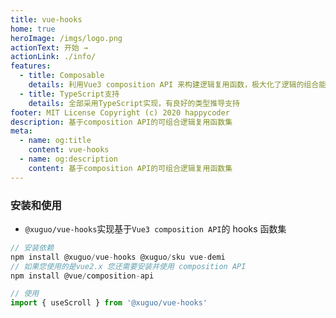 ```yaml
---
title: vue-hooks
home: true
heroImage: /imgs/logo.png
actionText: 开始 →
actionLink: ./info/
features:
  - title: Composable
    details: 利用Vue3 composition API 来构建逻辑复用函数，极大化了逻辑的组合能力
  - title: TypeScript支持
    details: 全部采用TypeScript实现，有良好的类型推导支持
footer: MIT License Copyright (c) 2020 happycoder
description: 基于composition API的可组合逻辑复用函数集
meta:
  - name: og:title
    content: vue-hooks
  - name: og:description
    content: 基于composition API的可组合逻辑复用函数集
---
```


### 安装和使用

- `@xuguo/vue-hooks`实现基于`Vue3 composition API`的 hooks 函数集

```JavaScript
// 安装依赖
npm install @xuguo/vue-hooks @xuguo/sku vue-demi
// 如果您使用的是vue2.x 您还需要安装并使用 composition API
npm install @vue/composition-api

// 使用
import { useScroll } from '@xuguo/vue-hooks'
```
